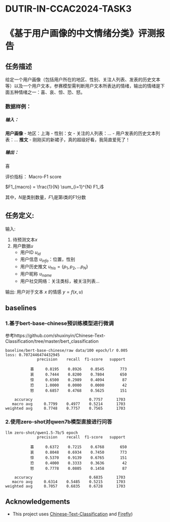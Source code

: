 # DUTIR-IN-CCAC2024-TASK3
# 《基于用户画像的中文情绪分类》评测报告
## 任务描述
 给定一个用户画像（包括用户所在的地区、性别、关注人列表、发表的历史文本等）以及一个用户文本，参赛模型需判断用户文本所表达的情绪，输出的情绪是下面五种情绪之一：喜、哀、惊、恐、怒。
### 数据样例：

##### 输入：
**用户画像**
    - 地区：上海
    - 性别：女
    - 关注的人列表：...
    - 用户发表的历史文本列表：...
**推文**
    - 刚刚买的新裙子，真的超级好看，我简直爱死了！
##### 输出：
喜

评价指标： Macro-F1 score

$F1_{macro} = \frac{1}{N} \sum_{i=1}^{N} F1_i$

其中，$N$是类别数量，$F1_i$是第i类的F1分数

## 任务定义:
输入:
1. 待预测文本$x$
2. 用户数据$u$
    - 用户ID $u_{id}$
    - 用户信息 $u_{info}$：位置，性别
    - 用户历史推文 $u_{his} = \{ p_1, p_2, ... p_N \}$
    - 用户昵称 $u_{name}$
    - 用户社交网络：关注类标，被关注列表...

输出:
    用户对于文本 $x$ 的情感 $y = f(x, u)$
## baselines
### 1.基于bert-base-chinese预训练模型进行微调
参考https://github.com/shuxinyin/Chinese-Text-Classification/tree/master/bert_classification
```
baseline/bert-base-chinese/raw data/100 epoch/lr 0.005
loss: 0.7072446474432945
              precision    recall  f1-score   support

           喜     0.8195    0.8926    0.8545       773
           哀     0.7444    0.8200    0.7804       650
           惊     0.6500    0.2989    0.4094        87
           恐     1.0000    0.0000    0.0000        42
           怒     0.6857    0.4768    0.5625       151

    accuracy                         0.7757      1703
   macro avg     0.7799    0.4977    0.5214      1703
weighted avg     0.7748    0.7757    0.7565      1703
```
### 2.使用zero-shot对qwen7b模型直接进行问答
```
llm zero-shot/qwen1.5-7b/5 epoch
              precision    recall  f1-score   support

           喜     0.6372    0.7215    0.6768       650
           哀     0.8048    0.6934    0.7450       773
           惊     0.5370    0.9139    0.6765       151
           恐     0.4000    0.3333    0.3636        42
           怒     0.7778    0.0805    0.1458        87

    accuracy                         0.6835      1703
   macro avg     0.6314    0.5485    0.5215      1703
weighted avg     0.7057    0.6835    0.6728      1703
```
## Acknowledgements

- This project uses [Chinese-Text-Classification]([https://github.com/username/repository](https://github.com/shuxinyin/Chinese-Text-Classification/tree/master/bert_classification)) and [Firefly]([https://github.com/yangjianxin1/Firefly))
